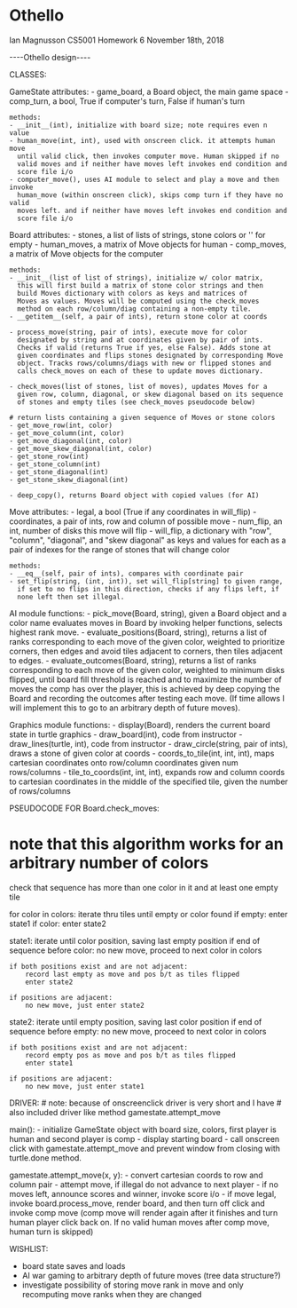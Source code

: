 # Othello
Ian Magnusson
CS5001
Homework 6
November 18th, 2018

----Othello design----

CLASSES:

GameState
	attributes:
	- game_board, a Board object, the main game space
	- comp_turn, a bool, True if computer's turn, False if human's turn

	methods:
	- __init__(int), initialize with board size; note requires even n value 
	- human_move(int, int), used with onscreen click. it attempts human move
	  until valid click, then invokes computer move. Human skipped if no 
	  valid moves and if neither have moves left invokes end condition and
	  score file i/o
	- computer_move(), uses AI module to select and play a move and then invoke
	  human_move (within onscreen click), skips comp turn if they have no valid
	  moves left. and if neither have moves left invokes end condition and
	  score file i/o

Board
	attributes:
	- stones, a list of lists of strings, stone colors or '' for empty
	- human_moves, a matrix of Move objects for human
	- comp_moves, a matrix of Move objects for the computer
	
	methods:
	- __init__(list of list of strings), initialize w/ color matrix,
	  this will first build a matrix of stone color strings and then
	  build Moves dictionary with colors as keys and matrices of
	  Moves as values. Moves will be computed using the check_moves
	  method on each row/column/diag containing a non-empty tile.
	- __getitem__(self, a pair of ints), return stone color at coords

	- process_move(string, pair of ints), execute move for color
	  designated by string and at coordinates given by pair of ints.
	  Checks if valid (returns True if yes, else False). Adds stone at
	  given coordinates and flips stones designated by corresponding Move
	  object. Tracks rows/columns/diags with new or flipped stones and
	  calls check_moves on each of these to update moves dictionary.

	- check_moves(list of stones, list of moves), updates Moves for a
	  given row, column, diagonal, or skew diagonal based on its sequence
	  of stones and empty tiles (see check_moves pseudocode below)

	# return lists containing a given sequence of Moves or stone colors
	- get_move_row(int, color)
	- get_move_column(int, color)
	- get_move_diagonal(int, color)
	- get_move_skew_diagonal(int, color)
	- get_stone_row(int)
	- get_stone_column(int)
	- get_stone_diagonal(int)
	- get_stone_skew_diagonal(int)

	- deep_copy(), returns Board object with copied values (for AI)

Move
	attributes:
	- legal, a bool (True if any coordinates in will_flip)
	- coordinates, a pair of ints, row and column of possible move
	- num_flip, an int, number of disks this move will flip
	- will_flip, a dictionary with "row", "column", "diagonal", and
	  "skew diagonal" as keys and values for each as a pair of indexes
	  for the range of stones that will change color 
	
	methods:
	- __eq__(self, pair of ints), compares with coordinate pair
	- set_flip(string, (int, int)), set will_flip[string] to given range,
	  if set to no flips in this direction, checks if any flips left, if
	  none left then set illegal.

AI module
	functions:
	- pick_move(Board, string), given a Board object and a color name
	  evaluates moves in Board by invoking helper functions, selects
	  highest rank move.
	- evaluate_positions(Board, string), returns a list of ranks
	  corresponding to each move of the given color, weighted to 
	  prioritize corners, then edges and avoid tiles adjacent to corners,
	  then tiles adjacent to edges.
	- evaluate_outcomes(Board, string), returns a list of ranks
	  corresponding to each move of the given color, weighted to 
	  minimum disks flipped, until board fill threshold is reached and
	  to maximize the number of moves the comp has over the player,
	  this is achieved by deep copying the Board and recording the
	  outcomes after testing each move. (If time allows I will implement
	  this to go to an arbitrary depth of future moves).	

Graphics module
	functions:
	- display(Board), renders the current board state in turtle graphics
	- draw_board(int), code from instructor
	- draw_lines(turtle, int), code from instructor
	- draw_circle(string, pair of ints), draws a stone of given color 
	  at coords
	- coords_to_tile(int, int, int), maps cartesian coordinates
	  onto row/column coordinates given num rows/columns
	- tile_to_coords(int, int, int), expands row and column coords to
	  cartesian coordinates in the middle of the specified tile, given
	  the number of rows/columns
	
PSEUDOCODE FOR Board.check_moves:
# note that this algorithm works for an arbitrary number of colors

check that sequence has more than one color in it and at least one empty tile

for color in colors:
	iterate thru tiles until empty or color found
	if empty:
		enter state1
	if color:
		enter state2

state1:
	iterate until color position, saving last empty position
	if end of sequence before color:
		no new move, proceed to next color in colors
	
	if both positions exist and are not adjacent:
		record last empty as move and pos b/t as tiles flipped
		enter state2

	if positions are adjacent:
		no new move, just enter state2

state2:
	iterate until empty position, saving last color position
	if end of sequence before empty:
		no new move, proceed to next color in colors
	
	if both positions exist and are not adjacent:
		record empty pos as move and pos b/t as tiles flipped
		enter state1

	if positions are adjacent:
		no new move, just enter state1

DRIVER:
	# note: because of onscreenclick driver is very short and I have
	#	also included driver like method gamestate.attempt_move

main():
	- initialize GameState object with board size, colors, first player
	 is human and second player is comp
	- display starting board
	- call onscreen click with gamestate.attempt_move and prevent
	 window from closing with turtle.done method.

gamestate.attempt_move(x, y):
	- convert cartesian coords to row and column pair
	- attempt move, if illegal do not advance to next player
	- if no moves left, announce scores and winner, invoke score i/o
	- if move legal, invoke board.process_move, render board, and then
	 turn off click and invoke comp move (comp move will render again
 	 after it finishes and turn human player click back on. If no valid
	 human moves after comp move, human turn is skipped)

WISHLIST:
- board state saves and loads
- AI war gaming to arbitrary depth of future moves (tree data structure?)
- investigate possibility of storing move rank in move and only recomputing
  move ranks when they are changed
